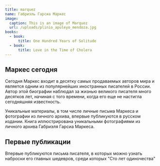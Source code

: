 ```yaml
---
title: marquez
name: Габриэль Гарсиа Маркес
image:
  caption: This is an image of Marquez
  url: /uploads/plinio_apuleyo_mendoza.jpg
books:
  - book:
      title: One Hundred Years of Solitude
  - book:
      title: Love in the Time of Cholera
---
```



## Маркес сегодня
Сегодня Маркес входит в десятку самых продаваемых авторов мира и является одним из популярнейших иностранных писателей в России. Автор этой биографии наблюдал за жизнью великого писателя много десятков лет, начиная с того времени, когда его еще не настигла сегодняшняя известность.

Уникальные материалы, в том числе личные письма Маркеса и фотографии из личного архива, впервые публикуются в русском издании. Книга иллюстрирована уникальными фотографиями из личного архива Габриэля Гарсиа Маркеса.

## Первые публикации
Впервые публикуются письма писателя, в которых можно узнать наброски его главных шедевров, среди которых "Сто лет одиночества"
